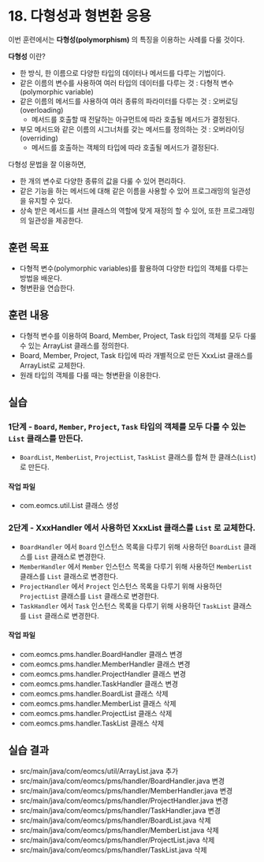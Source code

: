 # 18. 다형성과 형변환 응용

이번 훈련에서는 **다형성(polymorphism)** 의 특징을 이용하는 사례를 다룰 것이다.

**다형성** 이란?
- 한 방식, 한 이름으로 다양한 타입의 데이터나 메서드를 다루는 기법이다.
- 같은 이름의 변수를 사용하여 여러 타입의 데이터를 다루는 것 : 다형적 변수(polymorphic variable) 
- 같은 이름의 메서드를 사용하여 여러 종류의 파라미터를 다루는 것 : 오버로딩(overloading)
  - 메서드를 호출할 때 전달하는 아규먼트에 따라 호출될 메서드가 결정된다.
- 부모 메서드와 같은 이름의 시그너처를 갖는 메서드를 정의하는 것 : 오버라이딩(overriding)
  - 메서드를 호출하는 객체의 타입에 따라 호출될 메서드가 결정된다.

다형성 문법을 잘 이용하면, 
- 한 개의 변수로 다양한 종류의 값을 다룰 수 있어 편리하다.
- 같은 기능을 하는 메서드에 대해 같은 이름을 사용할 수 있어 프로그래밍의 일관성을 유지할 수 있다.
- 상속 받은 메서드를 서브 클래스의 역할에 맞게 재정의 할 수 있어, 또한 프로그래밍의 일관성을 제공한다.

## 훈련 목표

- 다형적 변수(polymorphic variables)를 활용하여 다양한 타입의 객체를 다루는 방법을 배운다.
- 형변환을 연습한다.

## 훈련 내용

- 다형적 변수를 이용하여 Board, Member, Project, Task 타입의 객체를 모두 다룰 수 있는 ArrayList 클래스를 정의한다. 
- Board, Member, Project, Task 타입에 따라 개별적으로 만든 XxxList 클래스를 ArrayList로 교체한다.
- 원래 타입의 객체를 다룰 때는 형변환을 이용한다. 


## 실습

### 1단계 - `Board`, `Member`, `Project`, `Task` 타입의 객체를 모두 다룰 수 있는 `List` 클래스를 만든다.

- `BoardList`, `MemberList`, `ProjectList`, `TaskList` 클래스를 합쳐 한 클래스(`List`)로 만든다.

#### 작업 파일

- com.eomcs.util.List 클래스 생성



### 2단계 - XxxHandler 에서 사용하던 XxxList 클래스를 `List` 로 교체한다.

- `BoardHandler` 에서 `Board` 인스턴스 목록을 다루기 위해 사용하던 `BoardList` 클래스를 `List` 클래스로 변경한다. 
- `MemberHandler` 에서 `Member` 인스턴스 목록을 다루기 위해 사용하던 `MemberList` 클래스를 `List` 클래스로 변경한다. 
- `ProjectHandler` 에서 `Project` 인스턴스 목록을 다루기 위해 사용하던 `ProjectList` 클래스를 `List` 클래스로 변경한다. 
- `TaskHandler` 에서 `Task` 인스턴스 목록을 다루기 위해 사용하던 `TaskList` 클래스를 `List` 클래스로 변경한다. 
  
#### 작업 파일

- com.eomcs.pms.handler.BoardHandler 클래스 변경
- com.eomcs.pms.handler.MemberHandler 클래스 변경
- com.eomcs.pms.handler.ProjectHandler 클래스 변경
- com.eomcs.pms.handler.TaskHandler 클래스 변경
- com.eomcs.pms.handler.BoardList 클래스 삭제
- com.eomcs.pms.handler.MemberList 클래스 삭제
- com.eomcs.pms.handler.ProjectList 클래스 삭제
- com.eomcs.pms.handler.TaskList 클래스 삭제


## 실습 결과

- src/main/java/com/eomcs/util/ArrayList.java 추가
- src/main/java/com/eomcs/pms/handler/BoardHandler.java 변경
- src/main/java/com/eomcs/pms/handler/MemberHandler.java 변경
- src/main/java/com/eomcs/pms/handler/ProjectHandler.java 변경
- src/main/java/com/eomcs/pms/handler/TaskHandler.java 변경
- src/main/java/com/eomcs/pms/handler/BoardList.java 삭제
- src/main/java/com/eomcs/pms/handler/MemberList.java 삭제
- src/main/java/com/eomcs/pms/handler/ProjectList.java 삭제
- src/main/java/com/eomcs/pms/handler/TaskList.java 삭제